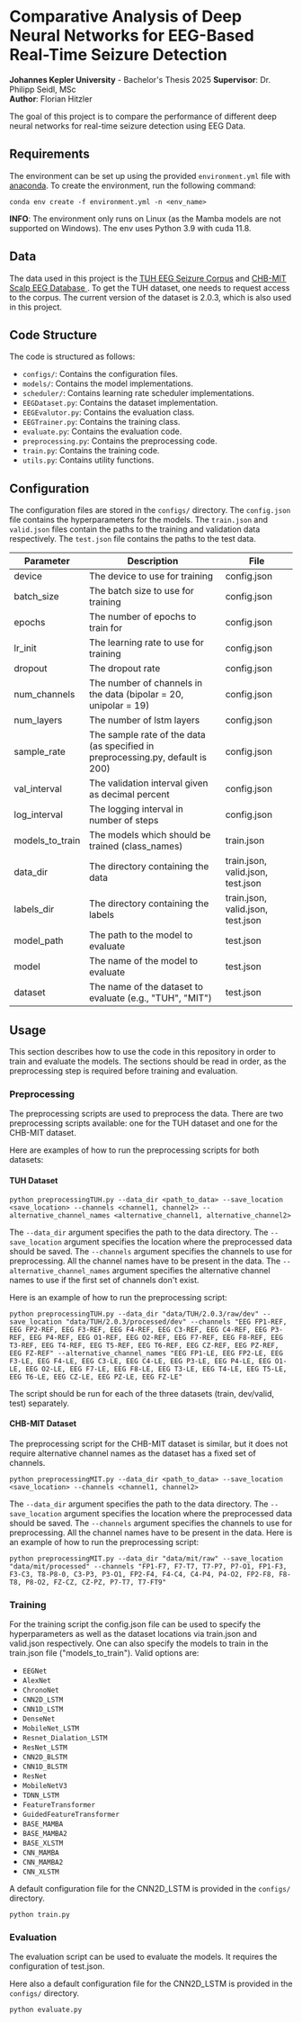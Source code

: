 Comparative Analysis of Deep Neural Networks for EEG-Based Real-Time Seizure Detection
========================================================================================
**Johannes Kepler University** - Bachelor's Thesis 2025 
**Supervisor**: Dr. Philipp Seidl, MSc \
**Author**: Florian Hitzler

The goal of this project is to compare the performance of different deep neural networks for real-time seizure detection using EEG Data.

## Requirements
The environment can be set up using the provided `environment.yml` file with [anaconda](https://www.anaconda.com/). To create the environment, run the following command:
```
conda env create -f environment.yml -n <env_name>
```

**INFO**: The environment only runs on Linux (as the Mamba models are not supported on Windows).
The env uses Python 3.9 with cuda 11.8.

## Data

The data used in this project is the [TUH EEG Seizure Corpus](https://isip.piconepress.com/projects/nedc/html/tuh_eeg/) and [CHB-MIT Scalp EEG Database
](https://physionet.org/content/chbmit/1.0.0/).
To get the TUH dataset, one needs to request access to the corpus.
The current version of the dataset is 2.0.3, which is also used in this project.
## Code Structure

The code is structured as follows:
- `configs/`: Contains the configuration files.
- `models/`: Contains the model implementations.
- `scheduler/`: Contains learning rate scheduler implementations.
- `EEGDataset.py`: Contains the dataset implementation.
- `EEGEvalutor.py`: Contains the evaluation class.
- `EEGTrainer.py`: Contains the training class.
- `evaluate.py`: Contains the evaluation code.
- `preprocessing.py`: Contains the preprocessing code.
- `train.py`: Contains the training code.
- `utils.py`: Contains utility functions.


## Configuration

The configuration files are stored in the `configs/` directory. The `config.json` file contains the hyperparameters for the models. 
The `train.json` and `valid.json` files contain the paths to the training and validation data respectively. 
The `test.json` file contains the paths to the test data.

| Parameter       | Description                                                                    | File                              |
|-----------------|--------------------------------------------------------------------------------|-----------------------------------|
| device          | The device to use for training                                                 | config.json                       |
| batch_size      | The batch size to use for training                                             | config.json                       |
| epochs          | The number of epochs to train for                                              | config.json                       |
| lr_init         | The learning rate to use for training                                          | config.json                       |
| dropout         | The dropout rate                                                               | config.json                       |
| num_channels    | The number of channels in the data (bipolar = 20, unipolar = 19)               | config.json                       |
| num_layers      | The number of lstm layers                                                      | config.json                       |
| sample_rate     | The sample rate of the data (as specified in preprocessing.py, default is 200) | config.json                       |
| val_interval    | The validation interval given as decimal percent                               | config.json                       |
| log_interval    | The logging interval in number of steps                                        | config.json                       |
| models_to_train | The models which should be trained (class_names)                               | train.json                        |
| data_dir        | The directory containing the data                                              | train.json, valid.json, test.json |
| labels_dir      | The directory containing the labels                                            | train.json, valid.json, test.json |
| model_path      | The path to the model to evaluate                                              | test.json                         |
| model           | The name of the model to evaluate                                              | test.json                         |
| dataset         | The name of the dataset to evaluate (e.g., "TUH", "MIT")                       | test.json                         |

## Usage

This section describes how to use the code in this repository in order to train and evaluate the models. 
The sections should be read in order, as the preprocessing step is required before training and evaluation.

### Preprocessing

The preprocessing scripts are used to preprocess the data. There are two preprocessing scripts available: one for the TUH dataset and one for the CHB-MIT dataset.

Here are examples of how to run the preprocessing scripts for both datasets:

#### TUH Dataset
```
python preprocessingTUH.py --data_dir <path_to_data> --save_location <save_location> --channels <channel1, channel2> --alternative_channel_names <alternative_channel1, alternative_channel2>
```

The `--data_dir` argument specifies the path to the data directory. 
The `--save_location` argument specifies the location where the preprocessed data should be saved. 
The `--channels` argument specifies the channels to use for preprocessing. All the channel names have to be present in the data.
The `--alternative_channel_names` argument specifies the alternative channel names to use if the first set of channels don't exist.

Here is an example of how to run the preprocessing script:
```
python preprocessingTUH.py --data_dir "data/TUH/2.0.3/raw/dev" --save_location "data/TUH/2.0.3/processed/dev" --channels "EEG FP1-REF, EEG FP2-REF, EEG F3-REF, EEG F4-REF, EEG C3-REF, EEG C4-REF, EEG P3-REF, EEG P4-REF, EEG O1-REF, EEG O2-REF, EEG F7-REF, EEG F8-REF, EEG T3-REF, EEG T4-REF, EEG T5-REF, EEG T6-REF, EEG CZ-REF, EEG PZ-REF, EEG FZ-REF" --alternative_channel_names "EEG FP1-LE, EEG FP2-LE, EEG F3-LE, EEG F4-LE, EEG C3-LE, EEG C4-LE, EEG P3-LE, EEG P4-LE, EEG O1-LE, EEG O2-LE, EEG F7-LE, EEG F8-LE, EEG T3-LE, EEG T4-LE, EEG T5-LE, EEG T6-LE, EEG CZ-LE, EEG PZ-LE, EEG FZ-LE"
```

The script should be run for each of the three datasets (train, dev/valid, test) separately.

#### CHB-MIT Dataset

The preprocessing script for the CHB-MIT dataset is similar, but it does not require alternative channel names as the dataset has a fixed set of channels.

```
python preprocessingMIT.py --data_dir <path_to_data> --save_location <save_location> --channels <channel1, channel2> 
```

The `--data_dir` argument specifies the path to the data directory.
The `--save_location` argument specifies the location where the preprocessed data should be saved.
The `--channels` argument specifies the channels to use for preprocessing. All the channel names have to be present in the data.
Here is an example of how to run the preprocessing script:
```
python preprocessingMIT.py --data_dir "data/mit/raw" --save_location "data/mit/processed" --channels "FP1-F7, F7-T7, T7-P7, P7-O1, FP1-F3, F3-C3, T8-P8-0, C3-P3, P3-O1, FP2-F4, F4-C4, C4-P4, P4-O2, FP2-F8, F8-T8, P8-O2, FZ-CZ, CZ-PZ, P7-T7, T7-FT9"
```



### Training

For the training script the config.json file can be used to specify the hyperparameters as well as the dataset locations via train.json and valid.json respectively.
One can also specify the models to train in the train.json file ("models_to_train").
Valid options are:
- `EEGNet`
- `AlexNet`
- `ChronoNet`
- `CNN2D_LSTM`
- `CNN1D_LSTM`
- `DenseNet`
- `MobileNet_LSTM`
- `Resnet_Dialation_LSTM`
- `ResNet_LSTM`
- `CNN2D_BLSTM`
- `CNN1D_BLSTM`
- `ResNet`
- `MobileNetV3`
- `TDNN_LSTM`
- `FeatureTransformer`
- `GuidedFeatureTransformer`
- `BASE_MAMBA`
- `BASE_MAMBA2`
- `BASE_XLSTM`
- `CNN_MAMBA`
- `CNN_MAMBA2`
- `CNN_XLSTM`

A default configuration file for the CNN2D_LSTM is provided in the `configs/` directory.

```
python train.py
```

### Evaluation

The evaluation script can be used to evaluate the models. It requires the configuration of test.json.

Here also a default configuration file for the CNN2D_LSTM is provided in the `configs/` directory.

```
python evaluate.py
```

